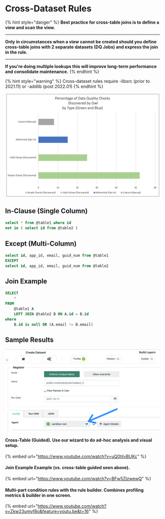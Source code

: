 # Cross-Dataset Rules

{% hint style="danger" %}
**Best practice for cross-table joins is to define a view and scan the view.** &#x20;

****

**Only in circumstances when a view cannot be created should you define cross-table joins with 2 separate datasets (DQ Jobs) and express the join in the rule.**&#x20;

****

**If you're doing multiple lookups this will improve long-term performance and consolidate maintenance.**&#x20;
{% endhint %}

{% hint style="warning" %}
Cross-dataset rules require -libsrc (prior to 2021.11)  or -addlib (post 2022.01)
{% endhint %}

![When a cross-dataset rule uses two connections, be sure the jars are in the -lib or -addlib directory.](<../../../../../.gitbook/assets/image (145).png>)

## In-Clause (Single Column)

```sql
select * from @table1 where id 
not in ( select id from @table2 )
```

## Except (Multi-Column)&#x20;

```sql
select id, app_id, email, guid_num from @table1
EXCEPT
select id, app_id, email, guid_num from @table2
```

## Join Example

```sql
SELECT
    *
FROM
    @table1 A
    LEFT JOIN @table2 B ON A.id = B.id
where
    B.id is null OR (A.email != B.email)
```

## Sample Results

![](<../../../../../.gitbook/assets/image (46).png>)

#### Cross-Table (Guided).  Use our wizard to do ad-hoc analysis and visual setup.

{% embed url="https://www.youtube.com/watch?v=uQ0tilvBUKc" %}

#### Join Example Example (vs. cross-table guided seen above).

{% embed url="https://www.youtube.com/watch?v=BFw5ZIzwewQ" %}

#### Multi-part condition rules with the rule builder.  Combines profiling metrics & builder in one screen.

{% embed url="https://www.youtube.com/watch?v=Zkw23umvf8o&feature=youtu.be&t=16" %}
